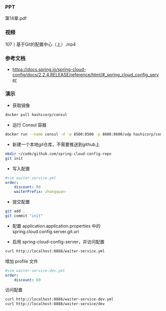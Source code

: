 ### PPT
第14章.pdf

### 视频
107丨基于Git的配置中心（上）.mp4

### 参考文档
* https://docs.spring.io/spring-cloud-config/docs/2.2.4.RELEASE/reference/html/#_spring_cloud_config_server

### 演示

* 获取镜像
```bash
docker pull hashicorp/consul
```

* 运行 Consul 容器
```bash
docker run --name consul -d -p 8500:8500 -p 8600:8600/udp hashicorp/consul
```

* 新建一个本地git仓库，不需要推送到github上
```bash
mkdir ~/code/github.com/spring-cloud-config-repo
git init
```

* 写入配置
```yaml
#vim waiter-service.yml
order:
	discount: 80
	waiterPrefix: zhangquan-
```

* 提交配置
```bash
git add .
git commit "init"
```

* 配置 application.application.properties 中的 spring.cloud.config.server.git.uri

* 启用 spring-cloud-config-server，并访问配置
```bash
curl http://localhost:8888/waiter-service.yml
```

增加 profile 文件
```yaml
#vim waiter-service-dev.yml
order:
	discount: 60
```
访问配置
```bash
curl http://localhost:8888/waiter-service-dev.yml
curl http://localhost:8888/waiter-service/dev
```

